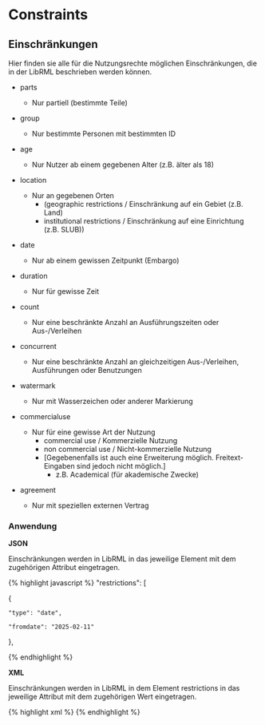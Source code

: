# Constraints
## Einschränkungen

Hier finden sie alle für die Nutzungsrechte möglichen Einschränkungen, die in der LibRML beschrieben werden können. 


- parts 
    - Nur partiell (bestimmte Teile)

- group 
    - Nur bestimmte Personen mit bestimmten ID

- age 
    - Nur Nutzer ab einem gegebenen Alter (z.B. älter als 18)

- location 
    - Nur an gegebenen Orten 
        - (geographic restrictions / Einschränkung auf ein Gebiet (z.B. Land)
        - institutional restrictions / Einschränkung auf eine Einrichtung (z.B. SLUB))

- date
    - Nur ab einem gewissen Zeitpunkt (Embargo)

- duration
    - Nur für gewisse Zeit

- count 
    - Nur eine beschränkte Anzahl an Ausführungszeiten oder Aus-/Verleihen

- concurrent 
    - Nur eine beschränkte Anzahl an gleichzeitigen Aus-/Verleihen, Ausführungen oder Benutzungen

- watermark 
    - Nur mit Wasserzeichen oder anderer Markierung

- commercialuse 
    - Nur für eine gewisse Art der Nutzung 
        - commercial use / Kommerzielle Nutzung
        - non commercial use / Nicht-kommerzielle Nutzung
        - [Gegebenenfalls ist auch eine Erweiterung möglich. Freitext-Eingaben sind jedoch nicht möglich.]
            - z.B. Academical (für akademische Zwecke)
- agreement
    - Nur mit speziellen externen Vertrag


### Anwendung

**JSON**

Einschränkungen werden in LibRML in das jeweilige Element mit dem zugehörigen Attribut eingetragen.

{% highlight javascript %}
"restrictions": [

  {

    "type": "date",

    "fromdate": "2025-02-11"

  },

{% endhighlight %}




**XML**

Einschränkungen werden in LibRML in dem Element restrictions in das jeweilige Attribut mit dem zugehörigen Wert eingetragen.

{% highlight xml %}
<restriction type="date" fromdate="2025-02-11"/>
{% endhighlight %}
